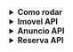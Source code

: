 <details>
<summary><strong>Como rodar</strong></summary><br />

**Ambiente de desenvolvimento:**
  - Rode o comando `python3 -m venv env` para criar seu ambiente de desenvolvimento.
  - Rode o comando `env/Scripts/activate.bat` para acessar seu ambiente de desenvolvimento.

**Dependencias:**
  - Rode o comando `pip install django`
  - Rode o comando `pip install django_rest_framework`
  - Rode o comando `pip install requests`
  
**Start up:**
 - Rode o comando `python3 manage.py makemigrations`
 - Rode o comando `python3 manage.py migrate`
 - Rode o comando `python3 manage.py seed`
 - Por fim rode o comando `python3 manage.py runserver` para startar a aplicação.

**Testes:**
 - Rode o comando `python3 manage.py test` para rodas os testes da aplicação.

</details>

<details>
<summary><strong>Imovel API</strong></summary><br />

**`GET /imovel`**
 - Retorna todos imoveis:
```json
[
    {
        "id": "<imovelId>",
        "max_hospedes": "<max_hospedes>",
        "banheiros": "<banheiros>",
        "pet": "<pet>",
        "limpeza": "<limpeza>",
        "ativacao": "<ativacao>",
        "criacao": "<criacao>",
        "atualizacao": "<atualizacao>",
        "anuncios": ["<anuncios.id: anuncios.plataforma>"],
    },
    {
        "imovel 2 ..."
    }
]
```

**`GET /imovel/<imovel_id>`**
 - Retorna o imovel do id mencionado:
```json
{
    "id": "<imovelId>",
    "max_hospedes": "<max_hospedes>",
    "banheiros": "<banheiros>",
    "pet": "<pet>",
    "limpeza": "<limpeza>",
    "ativacao": "<ativacao>",
    "criacao": "<criacao>",
    "atualizacao": "<atualizacao>",
    "anuncios": ["<anuncios.id: anuncios.plataforma>"],
}
```

**`POST /imovel`**
 - Você deve preencher o body com os campos `max_hospedes`, `banheiros`, `pet` e `limpeza` exemplo:
 ```json
{
    "max_hospedes": 3,
    "banheiros": 2,
    "pet": true,
    "limpeza": 150.50
}
```
 - Em caso de sucesso, retorna as informações do imovel criado:
```json
{
    "id": "<imovelId>",
    "max_hospedes": "<max_hospedes>",
    "banheiros": "<banheiros>",
    "pet": "<pet>",
    "limpeza": "<limpeza>",
    "ativacao": "<ativacao>",
    "criacao": "<criacao>",
    "atualizacao": "<atualizacao>",
    "anuncios": ["<anuncios.id: anuncios.plataforma>"],
}
```

**`PUT /imovel/<imovel_id>`**
 - Você deve preencher o body com os campos `max_hospedes`, `banheiros`, `pet` e `limpeza` exemplo:
 ```json
{
    "max_hospedes": 4,
    "banheiros": 2,
    "pet": true,
    "limpeza": 150.50
}
```
 - Em caso de sucesso, retorna as informações do imovel atualizado:
```json
{
    "id": "<imovelId>",
    "max_hospedes": "<max_hospedes>",
    "banheiros": "<banheiros>",
    "pet": "<pet>",
    "limpeza": "<limpeza>",
    "ativacao": "<ativacao>",
    "criacao": "<criacao>",
    "atualizacao": "<atualizacao>",
    "anuncios": ["<anuncios.id: anuncios.plataforma>"],
}
```

**`DEL /imovel/<imovel_id>`**
 - Em caso de sucesso, retorna as informações de sucesso:
```json
{
    "res": "Object deleted!"
}
```
</details>

<details>
<summary><strong>Anuncio API</strong></summary><br />

**`GET /anuncio`**
 - Retorna todos anuncios:
```json
[
    {
        "id": "<anuncio_id>",
        "imovel_id": "<imovel_id>",
        "plataforma": "<plataforma>",
        "taxa_plataforma": "<taxa_plataforma>",
        "criacao": "<criacao>",
        "atualizacao": "<atualizacao>",
        "reservas": ["<reservas.id: reservas.preco_total>"],
    },
    {
        "anuncio 2 ..."
    }
]
```

**`GET /anuncio/<anuncio_id>`**
 - Retorna o anuncio do id mencionado:
```json
{
    "id": "<anuncio_id>",
    "imovel_id": "<imovel_id>",
    "plataforma": "<plataforma>",
    "taxa_plataforma": "<taxa_plataforma>",
    "criacao": "<criacao>",
    "atualizacao": "<atualizacao>",
    "reservas": ["<reservas.id: reservas.preco_total>"],
}
```

**`POST /anuncio`**
 - Você deve preencher o body com os campos `imovel_id`, `plataforma` e `taxa_plataforma` exemplo:
 ```json
{
    "imovel_id": "valid imovel id",
    "plataforma": "AirBnB",
    "taxa_plataforma": 150.50
}
```
 - Em caso de sucesso, retorna as informações do anuncio criado:
```json
{
    "id": "<anuncio_id>",
    "imovel_id": "<imovel_id>",
    "plataforma": "<plataforma>",
    "taxa_plataforma": "<taxa_plataforma>",
    "criacao": "<criacao>",
    "atualizacao": "<atualizacao>",
    "reservas": ["<reservas.id: reservas.preco_total>"],
}
```

**`PUT /anuncio/<anuncio_id>`**
 - Você deve preencher o body com os campos `imovel_id`, `plataforma` e `taxa_plataforma` exemplo:
 ```json
{
    "imovel_id": "valid imovel id",
    "plataforma": "AirBnB",
    "taxa_plataforma": 150.50
}
```
 - Em caso de sucesso, retorna as informações do anuncio atualizado:
```json
{
    "id": "<anuncio_id>",
    "imovel_id": "<imovel_id>",
    "plataforma": "<plataforma>",
    "taxa_plataforma": "<taxa_plataforma>",
    "criacao": "<criacao>",
    "atualizacao": "<atualizacao>",
    "reservas": ["<reservas.id: reservas.preco_total>"],
}
```

</details>

<details>
<summary><strong>Reserva API</strong></summary><br />

**`GET /reserva`**
 - Retorna todas reservas:
```json
[
    {
        "id": "<reserva_id>",
        "anuncio_id": "<anuncio_id>",
        "check_in": "<check_in>",
        "check_out": "<check_out>",
        "preco_total": "<preco_total>",
        "comentario": "<comentario>",
        "hospedes": "<hospedes>",
        "criacao": "<criacao>",
        "atualizacao": "<atualizacao>",
    },
    {
        "reserva 2 ..."
    }
]
```

**`GET /reserva/<reserva_id>`**
 - Retorna reserva do id mencionado:
```json
{
    "id": "<reserva_id>",
    "anuncio_id": "<anuncio_id>",
    "check_in": "<check_in>",
    "check_out": "<check_out>",
    "preco_total": "<preco_total>",
    "comentario": "<comentario>",
    "hospedes": "<hospedes>",
    "criacao": "<criacao>",
    "atualizacao": "<atualizacao>",
}
```

**`POST /reserva`**
 - Você deve preencher o body com os campos `anuncio_id`, `check_in`, `check_out`, `preco_total`, `comentario` `hospedes` exemplo:
 ```json
{
    "anuncio_id": "10145e55-6bc1-4e1c-b6f4-22dee9369f67",
    "check_in": "2020-05-21",
    "check_out": "2020-04-23",
    "preco_total": 500.50,
    "comentario": "gostei muito",
    "hospedes": 3
}
```
 - Em caso de sucesso, retorna as informações da reserva criada:
```json
{
    "id": "<reserva_id>",
    "anuncio_id": "<anuncio_id>",
    "check_in": "<check_in>",
    "check_out": "<check_out>",
    "preco_total": "<preco_total>",
    "comentario": "<comentario>",
    "hospedes": "<hospedes>",
    "criacao": "<criacao>",
    "atualizacao": "<atualizacao>",
}
```

**`DEL /reserva/<reserva_id>`**
 - Em caso de sucesso, retorna as informações de sucesso:
```json
{
    "res": "Object deleted!"
}
```

</details>
